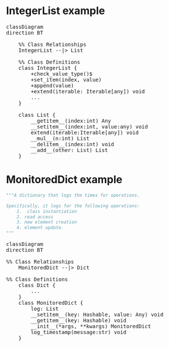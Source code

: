 # IntegerList example

<pre class='mermaid'>
classDiagram
direction BT

    %% Class Relationships
    IntegerList --|> List

    %% Class Definitions
    class IntegerList {
        +check_value_type()$
        +set_item(index, value)
        +append(value)
        +extend(iterable: Iterable[any]) void
        ...
    }

    class List {
        __getitem__(index:int) Any
        __setitem__(index:int, value:any) void
        extend(iterable:Iterable[any]) void
        __mul__(n:int) List
        __delitem__(index:int) void
        __add__(other: List) List
    }
</pre>

# MonitoredDict example
```Python
"""A dictionary that logs the times for operations.

Specifically, it logs for the following operations:
    1.  class instantiation
    2. read access
    3. new element creation 
    4. element update.
"""
```
<pre class='mermaid'>
classDiagram
direction BT

%% Class Relationships
    MonitoredDict --|> Dict

%% Class Definitions 
    class Dict {
        ...
    }
    class MonitoredDict {
        log: List
        __setitem__(key: Hashable, value: Any) void
        __getitem__(key: Hashable) void
        __init__(*args, **kwargs) MonitoredDict
        log_timestamp(message:str) void
    }
</pre>
